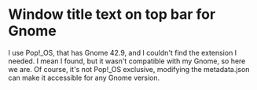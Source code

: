 # Window title text on top bar for Gnome

<p>
  I use Pop!_OS, that has Gnome 42.9, and I couldn't find the extension I needed. I mean I found, but it wasn't compatible with my Gnome, so here we are.
  Of course, it's not Pop!_OS exclusive, modifying the metadata.json can make it accessible for any Gnome version.
</p>
